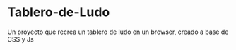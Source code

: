 # Tablero-de-Ludo
Un proyecto que recrea un tablero de ludo en un browser, creado a base de CSS y Js
